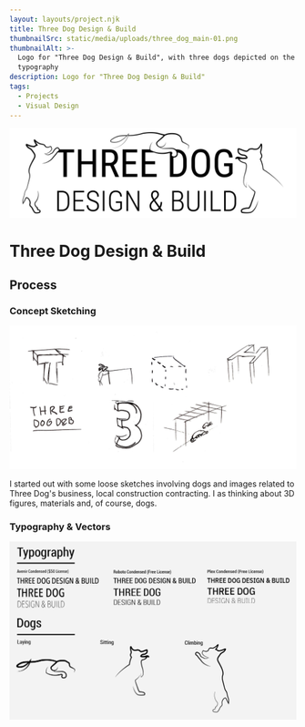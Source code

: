 ```yaml
---
layout: layouts/project.njk
title: Three Dog Design & Build
thumbnailSrc: static/media/uploads/three_dog_main-01.png
thumbnailAlt: >-
  Logo for "Three Dog Design & Build", with three dogs depicted on the
  typography
description: Logo for "Three Dog Design & Build"
tags:
  - Projects
  - Visual Design
---
```

![Logo for "Three Dog Design & Build"](static/media/uploads/three_dog_main_hires_whitebg.png "Three Dog D&B Logo")

# Three Dog Design & Build

## Process

### Concept Sketching

![Early concept sketches involving type, 3D figures, and dogs](static/media/uploads/concept_sketches.jpg "Three Dog Concept Sketches")

I started out with some loose sketches involving dogs and images related to Three Dog's business, local construction contracting. I as thinking about 3D figures, materials and, of course, dogs. 



### Typography & Vectors

![](static/media/uploads/three_dog_concepts.png)
